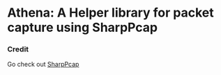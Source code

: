 ﻿# Athena: A Helper library for packet capture using SharpPcap

### Credit
Go check out [SharpPcap](https://github.com/dotpcap/sharppcap)
